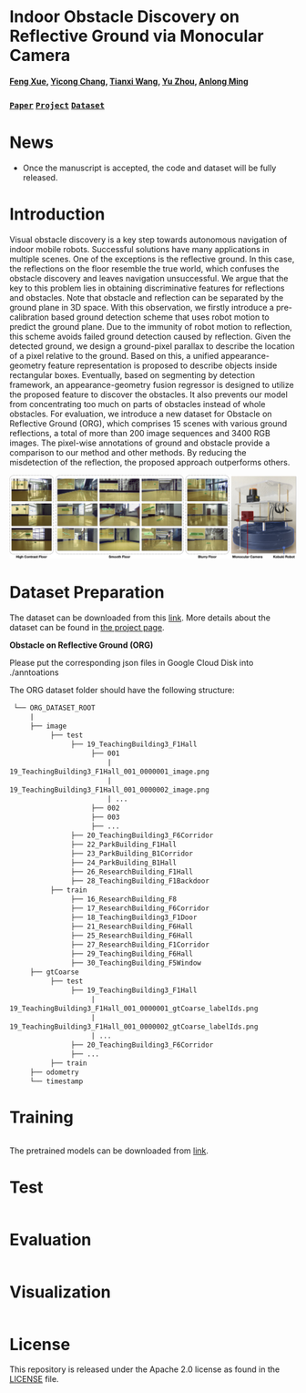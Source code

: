 # Indoor Obstacle Discovery on Reflective Ground via Monocular Camera

#### [Feng Xue](https://xuefengbupt.github.io/), [Yicong Chang](), [Tianxi Wang](), [Yu Zhou](https://yuzhou.vlrlab.net/), [Anlong Ming](https://teacher.bupt.edu.cn/mal) ####

### [`Paper`]() [`Project`]() [`Dataset`]() 

# News
 - Once the manuscript is accepted, the code and dataset will be fully released.

# Introduction

Visual obstacle discovery is a key step towards autonomous navigation of indoor mobile robots. Successful solutions have many applications in multiple scenes. One of the exceptions is the reflective ground. In this case, the reflections on the floor resemble the true world, which confuses the obstacle discovery and leaves navigation unsuccessful. We argue that the key to this problem lies in obtaining discriminative features for reflections and obstacles. Note that obstacle and reflection can be separated by the ground plane in 3D space. With this observation, we firstly introduce a pre-calibration based ground detection scheme that uses robot motion to predict the ground plane. Due to the immunity of robot motion to reflection, this scheme avoids failed ground detection caused by reflection. Given the detected ground, we design a ground-pixel parallax to describe the location of a pixel relative to the ground. Based on this, a unified appearance-geometry feature representation is proposed to describe objects inside rectangular boxes. Eventually, based on segmenting by detection framework, an appearance-geometry fusion regressor is designed to utilize the proposed feature to discover the obstacles. It also prevents our model from concentrating too much on parts of obstacles instead of whole obstacles. For evaluation, we introduce a new dataset for Obstacle on Reflective Ground (ORG), which comprises 15 scenes with various ground reflections, a total of more than 200 image sequences and 3400 RGB images. The pixel-wise annotations of ground and obstacle provide a comparison to our method and other methods. By reducing the misdetection of the reflection, the proposed approach outperforms others.

![](./img/dataset.png)


# Dataset Preparation

The dataset can be downloaded from this [link]().
More details about the dataset can be found in [the project page]().

**Obstacle on Reflective Ground (ORG)**

Please put the corresponding json files in Google Cloud Disk into ./anntoations

The ORG dataset folder should have the following structure:
<br>

     └── ORG_DATASET_ROOT
         |
         ├── image
              ├── test
                   ├── 19_TeachingBuilding3_F1Hall
                        ├── 001
                            | 19_TeachingBuilding3_F1Hall_001_0000001_image.png
                            | 19_TeachingBuilding3_F1Hall_001_0000002_image.png
                            | ...
                        ├── 002
                        ├── 003
                        ├── ...
                   ├── 20_TeachingBuilding3_F6Corridor
                   ├── 22_ParkBuilding_F1Hall
                   ├── 23_ParkBuilding_B1Corridor
                   ├── 24_ParkBuilding_B1Hall
                   ├── 26_ResearchBuilding_F1Hall
                   ├── 28_TeachingBuilding_F1Backdoor
              ├── train
                   ├── 16_ResearchBuilding_F8
                   ├── 17_ResearchBuilding_F6Corridor
                   ├── 18_TeachingBuilding3_F1Door
                   ├── 21_ResearchBuilding_F6Hall
                   ├── 25_ResearchBuilding_F6Hall
                   ├── 27_ResearchBuilding_F1Corridor
                   ├── 29_TeachingBuilding_F6Hall
                   ├── 30_TeachingBuilding_F5Window
         ├── gtCoarse
              ├── test
                   ├── 19_TeachingBuilding3_F1Hall
                        | 19_TeachingBuilding3_F1Hall_001_0000001_gtCoarse_labelIds.png
                        | 19_TeachingBuilding3_F1Hall_001_0000002_gtCoarse_labelIds.png
                        | ...
                   ├── 20_TeachingBuilding3_F6Corridor
                   ├── ...
              ├── train
         ├── odometry
         └── timestamp

# Training
```bash

```
The pretrained models can be downloaded from [link]().

# Test
```bash

```

# Evaluation
```bash

```

# Visualization
```bash

```


# License

This repository is released under the Apache 2.0 license as found in the [LICENSE](LICENSE) file.